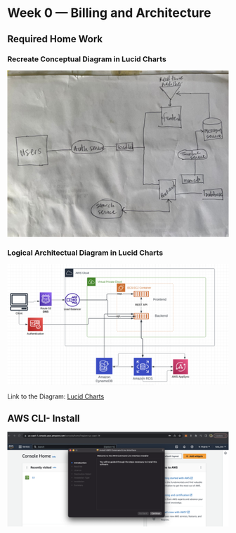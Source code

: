 # Week 0 — Billing and Architecture

## Required Home Work
### Recreate Conceptual Diagram in Lucid Charts

![Napkin Design](assets/Napkin%20Design.jpeg)

### Logical Architectual Diagram in Lucid Charts

![Logical Architectual Diagram](assets/Architectural%20Diagram%20AWS.png)

Link to the Diagram: [Lucid Charts](https://lucid.app/lucidchart/203cdb76-8e83-4cf5-8788-080b90d00c91/edit?viewport_loc=91%2C140%2C1565%2C835%2C0_0&invitationId=inv_bdd133f6-bfa7-454e-8e04-690d81672976)

## AWS CLI- Install

![AWS CLI INSTALLATION](assets/AWS-bootcamp-cli-Installations.png)






